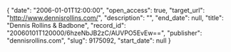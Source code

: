 {
  "date": "2006-01-01T12:00:00", 
  "open_access": true, 
  "target_url": "http://www.dennisrollins.com/", 
  "description": "", 
  "end_date": null, 
  "title": "Dennis Rollins & Badbone", 
  "record_id": "20060101T120000/6hzeNbJB2zC/AUVPO5EvEw==", 
  "publisher": "dennisrollins.com", 
  "slug": 9175092, 
  "start_date": null
}

